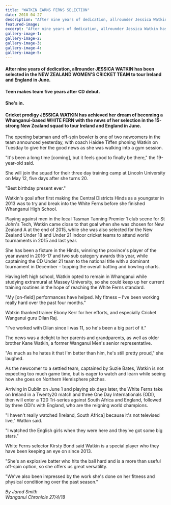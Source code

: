 ```yaml
---
title: "WATKIN EARNS FERNS SELECTION"
date: 2018-04-27
description: "After nine years of dedication, allrounder Jessica Watkin has been selected in the NZ Women's Cricket team..."
featured-image: 
excerpt: "After nine years of dedication, allrounder Jessica Watkin has been selected in the New Zealand Women's Cricket team to tour Ireland and England in June."
gallery-image-1: 
gallery-image-2: 
gallery-image-3: 
gallery-image-4: 
gallery-image-5: 
---
```


<h4>After nine years of dedication, allrounder JESSICA WATKIN has been selected in the NEW ZEALAND WOMEN'S CRICKET TEAM to tour Ireland and England in June.</h4>
<h4><span>Teen makes team five years after CD debut.</span></h4>
<h4 class="element element-paragraph">She's in.</h4>
<h4 class="element element-paragraph">Cricket prodigy JESSICA WATKIN has achieved her dream of becoming a Whanganui-based WHITE FERN with the news of her selection in the 15-strong New Zealand squad to tour Ireland and England in June.</h4>
<p class="element element-paragraph">The opening batsman and off-spin bowler is one of two newcomers in the team announced yesterday, with coach Haidee Tiffen phoning Watkin on Tuesday to give her the good news as she was walking into a gym session.</p>
<p class="element element-paragraph">"It's been a long time [coming], but it feels good to finally be there," the 19-year-old said.</p>
<p class="element element-paragraph">She will join the squad for their three day training camp at Lincoln University on May 12, five days after she turns 20.</p>
<p class="element element-paragraph">"Best birthday present ever."</p>
<p class="element element-paragraph">Watkin's goal after first making the Central Districts Hinds as a youngster in 2013 was to try and break into the White Ferns before she finished Whanganui High School.</p>
<p class="element element-paragraph">Playing against men in the local Tasman Tanning Premier 1 club scene for St John's Tech, Watkin came close to that goal when she was chosen for New Zealand A at the end of 2015, while she was also selected for the New Zealand Under 18 and Under 21 indoor cricket teams to attend world tournaments in 2015 and last year.</p>
<p class="element element-paragraph">She has been a fixture in the Hinds, winning the province's player of the year award in 2016-17 and two sub category awards this year, while captaining the CD Under 21 team to the national title with a dominant tournament in December &ndash; topping the overall batting and bowling charts.</p>
<p class="element element-paragraph">Having left high school, Watkin opted to remain in Whanganui while studying extramural at Massey University, so she could keep up her current training routines in the hope of reaching the White Ferns standard.</p>
<p class="element element-paragraph">"My [on-field] performances have helped. My fitness &ndash; I've been working really hard over the past four months."</p>
<p class="element element-paragraph">Watkin thanked trainer Ebony Kerr for her efforts, and especially Cricket Wanganui guru Dilan Raj.</p>
<p class="element element-paragraph">"I've worked with Dilan since I was 11, so he's been a big part of it."</p>
<p class="element element-paragraph">The news was a delight to her parents and grandparents, as well as older brother Kane Watkin, a former Wanganui Men's senior representative.</p>
<p class="element element-paragraph">"As much as he hates it that I'm better than him, he's still pretty proud," she laughed.</p>
<p class="element element-paragraph">As the newcomer to a settled team, captained by Suzie Bates, Watkin is not expecting too much game time, but is eager to watch and learn while seeing how she goes on Northern Hemisphere pitches.</p>
<p class="element element-paragraph">Arriving in Dublin on June 1 and playing six days later, the White Ferns take on Ireland in a Twenty20 match and three One Day Internationals (ODI), then will enter a T20 Tri-series against South Africa and England, followed by three ODI's with England, who are the reigning world champions.</p>
<p class="element element-paragraph">"I haven't really watched [Ireland, South Africa] because it's not televised live," Watkin said.</p>
<p class="element element-paragraph">"I watched the English girls when they were here and they've got some big stars."</p>
<p class="element element-paragraph">White Ferns selector Kirsty Bond said Watkin is a special player who they have been keeping an eye on since 2013.</p>
<p class="element element-paragraph">"She's an explosive batter who hits the ball hard and is a more than useful off-spin option, so she offers us great versatility.</p>
<p class="element element-paragraph">"We've also been impressed by the work she's done on her fitness and physical conditioning over the past season."</p>
<p><em>By Jared Smith <br />Wanganui Chronicle 27/4/18</em></p>

